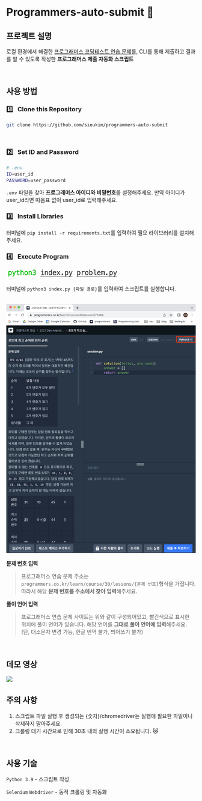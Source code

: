 # Programmers-auto-submit 💬 

## **프로젝트 설명**
로컬 환경에서 해결한 <a href="https://programmers.co.kr/learn/challenges">프로그래머스 코딩테스트 연습 문제</a>를, CLI를 통해 제출하고 결과를 알 수 있도록 작성한 **프로그래머스 제출 자동화 스크립트**

<br/>

## **사용 방법**
### **1️⃣ &nbsp; Clone this Repository**
```bash
git clone https://github.com/sieukim/programmers-auto-submit
```

<br/>

### **2️⃣ &nbsp; Set ID and Password**
```bash
# .env 
ID=user_id
PASSWORD=user_password
```
`.env` 파일을 찾아 **프로그래머스 아이디와 비밀번호**를 설정해주세요. 만약 아이디가 user_id라면 따옴표 없이 user_id로 입력해주세요. 

### **3️⃣ &nbsp; Install Libraries**
터미널에 `pip install -r requirements.txt`를 입력하여 필요 라이브러리를 설치해주세요.

### **4️⃣ &nbsp; Execute Program**
<img src='./readme-img/execute.png' width="300px"/><br/>

터미널에 `python3 index.py {파일 경로}`를 입력하여 스크립트를 실행합니다.

<br/>

<img src='./readme-img/programmers.png'/>

**문제 번호 입력**
> 프로그래머스 연습 문제 주소는 `programmers.co.kr/learn/course/30/lessons/{문제 번호}`형식을 가집니다. 따라서 해당 **문제 번호를 주소에서 찾아 입력**해주세요. 

**풀이 언어 입력**
> 프로그래머스 연습 문제 사이트는 위와 같이 구성되어있고, 빨간색으로 표시한 위치에 풀이 언어가 있습니다. 해당 언어를 **그대로 풀이 언어에 입력**해주세요. (단, 대소문자 변경 가능, 한글 번역 불가, 띄어쓰기 불가)

<br/>

## **데모 영상**
<img src='https://user-images.githubusercontent.com/67683679/163223778-1b305295-ca16-4b24-8fa3-e70dc5736139.gif'/>

<br/>

## **주의 사항**
1. 스크립트 파일 실행 후 생성되는 {숫자}/chromedriver는 실행에 필요한 파일이니 삭제하지 말아주세요.
2. 크롤링 대기 시간으로 인해 30초 내외 실행 시간이 소요됩니다. 😿

<br/>

## **사용 기술**
`Python 3.9` - 스크립트 작성

`Selenium` `Webdriver` - 동적 크롤링 및 자동화 